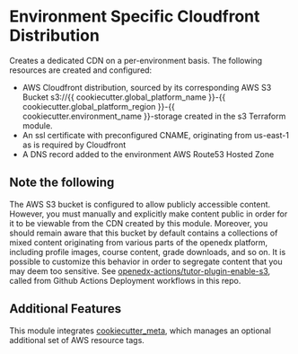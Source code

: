 # Environment Specific Cloudfront Distribution

Creates a dedicated CDN on a per-environment basis. The following resources are created and configured:

- AWS Cloudfront distribution, sourced by its corresponding AWS S3 Bucket s3://{{ cookiecutter.global_platform_name }}-{{ cookiecutter.global_platform_region }}-{{ cookiecutter.environment_name }}-storage created in the s3 Terraform module.
- An ssl certificate with preconfigured CNAME, originating from us-east-1 as is required by Cloudfront
- A DNS record added to the environment AWS Route53 Hosted Zone

## Note the following

The AWS S3 bucket is configured to allow publicly accessible content. However, you must manually and explicitly make content public in order for it to be viewable from the CDN created by this module. Moreover, you should remain aware that this bucket by default contains a collections of mixed content originating from various parts of the openedx platform, including profile images, course content, grade downloads, and so on. It is possible to customize this behavior in order to segregate content that you may deem too sensitive. See [openedx-actions/tutor-plugin-enable-s3](https://github.com/openedx-actions/tutor-plugin-enable-s3), called from Github Actions Deployment workflows in this repo.

## Additional Features

This module integrates [cookiecutter_meta](../../../common/cookiecutter_meta/README.md), which manages an optional additional set of AWS resource tags.
